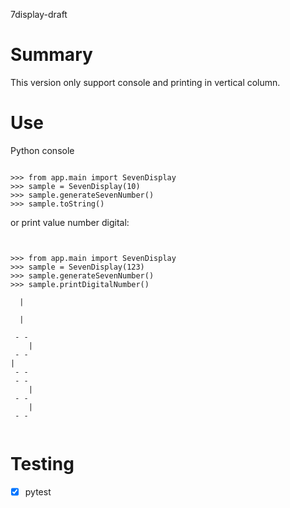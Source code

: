 7display-draft

# Summary

This version only support console and printing in vertical column.

# Use

Python console

```

>>> from app.main import SevenDisplay
>>> sample = SevenDisplay(10)
>>> sample.generateSevenNumber()
>>> sample.toString()

```

or print value number digital:

```


>>> from app.main import SevenDisplay
>>> sample = SevenDisplay(123)
>>> sample.generateSevenNumber()
>>> sample.printDigitalNumber()
     
  |  
     
  |  
     
 - - 
    |
 - - 
|    
 - - 
 - - 
    |
 - - 
    |
 - - 
     
```

# Testing

 - [x] pytest